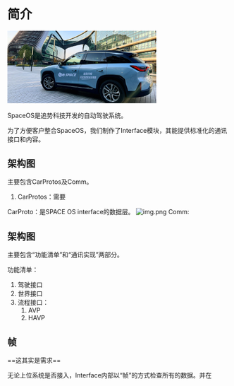 # 简介
<img src="0 简介.assets/d7999ae1159797e73dc6c35173dbfdca.jpg" alt="d7999ae1159797e73dc6c35173dbfdca" style="zoom: 33%;" />

SpaceOS是追势科技开发的自动驾驶系统。

为了方便客户整合SpaceOS，我们制作了Interface模块，其能提供标准化的通讯接口和内容。

## 架构图

主要包含CarProtos及Comm。

1. CarProtos：需要



CarProto：是SPACE OS interface的数据层。
![img.png](CarProto.png)
Comm:

## 架构图

主要包含“功能清单”和“通讯实现”两部分。

功能清单：

1. 驾驶接口
2. 世界接口
3. 流程接口：
   1. AVP
   2. HAVP



## 帧

==这其实是需求==

无论上位系统是否接入，Interface内部以“帧”的方式检查所有的数据。并在
